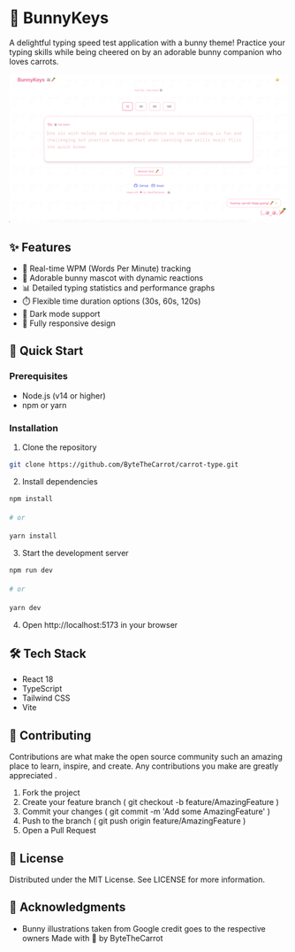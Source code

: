 # 🥕 BunnyKeys

A delightful typing speed test application with a bunny theme! Practice your typing skills while being cheered on by an adorable bunny companion who loves carrots.

![Carrot Type Preview](./public/preview.png)

## ✨ Features

- 🎯 Real-time WPM (Words Per Minute) tracking
- 🐰 Adorable bunny mascot with dynamic reactions
- 📊 Detailed typing statistics and performance graphs
- ⏱️ Flexible time duration options (30s, 60s, 120s)
- 🌙 Dark mode support
- 📱 Fully responsive design

## 🚀 Quick Start

### Prerequisites

- Node.js (v14 or higher)
- npm or yarn

### Installation

1. Clone the repository
```bash
git clone https://github.com/ByteTheCarrot/carrot-type.git
```

2. Install dependencies
```bash
npm install

# or

yarn install
```

3. Start the development server
```bash
npm run dev

# or

yarn dev
```

4. Open http://localhost:5173 in your browser

## 🛠️ Tech Stack
- React 18
- TypeScript
- Tailwind CSS
- Vite

## 🤝 Contributing
Contributions are what make the open source community such an amazing place to learn, inspire, and create. Any contributions you make are greatly appreciated .

1. Fork the project
2. Create your feature branch ( git checkout -b feature/AmazingFeature )
3. Commit your changes ( git commit -m 'Add some AmazingFeature' )
4. Push to the branch ( git push origin feature/AmazingFeature )
5. Open a Pull Request

## 📝 License
Distributed under the MIT License. See LICENSE for more information.

## 🌟 Acknowledgments
- Bunny illustrations taken from Google  credit goes to the respective owners
Made with 🥕 by ByteTheCarrot
 ```
